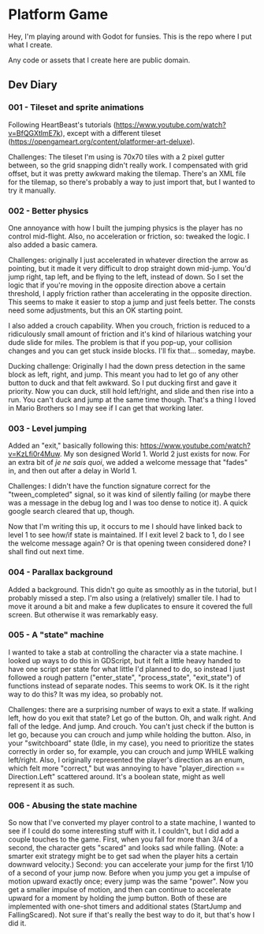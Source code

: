 Platform Game
=============

Hey, I'm playing around with Godot for funsies. This is the repo where I put what I create.

Any code or assets that I create here are public domain.

Dev Diary
---------

### 001 - Tileset and sprite animations

Following HeartBeast's tutorials (https://www.youtube.com/watch?v=BfQGXtlmE7k), except with a different tileset (https://opengameart.org/content/platformer-art-deluxe).

Challenges: The tileset I'm using is 70x70 tiles with a 2 pixel gutter between, so the grid snapping didn't really work. I compensated with grid offset, but it was pretty awkward making the tilemap. There's an XML file for the tilemap, so there's probably a way to just import that, but I wanted to try it manually.

### 002 - Better physics

One annoyance with how I built the jumping physics is the player has no control mid-flight. Also, no acceleration or friction, so: tweaked the logic. I also added a basic camera.

Challenges: originally I just accelerated in whatever direction the arrow as pointing, but it made it very difficult to drop straight down mid-jump. You'd jump right, tap left, and be flying to the left, instead of down. So I set the logic that if you're moving in the opposite direction above a certain threshold, I apply friction rather than accelerating in the opposite direction. This seems to make it easier to stop a jump and just feels better. The consts need some adjustments, but this an OK starting point.

I also added a crouch capability. When you crouch, friction is reduced to a ridiculously small amount of friction and it's kind of hilarious watching your dude slide for miles. The problem is that if you pop-up, your collision changes and you can get stuck inside blocks. I'll fix that... someday, maybe.

Ducking challenge: Originally I had the down press detection in the same block as left, right, and jump. This meant you had to let go of any other button to duck and that felt awkward. So I put ducking first and gave it priority. Now you can duck, still hold left/right, and slide and then rise into a run. You can't duck and jump at the same time though. That's a thing I loved in Mario Brothers so I may see if I can get that working later.

### 003 - Level jumping

Added an "exit," basically following this: https://www.youtube.com/watch?v=KzLfi0r4Muw. My son designed World 1. World 2 just exists for now. For an extra bit of *je ne sais quoi*, we added a welcome message that "fades" in, and then out after a delay in World 1.

Challenges: I didn't have the function signature correct for the "tween_completed" signal, so it was kind of silently failing (or maybe there was a message in the debug log and I was too dense to notice it). A quick google search cleared that up, though.

Now that I'm writing this up, it occurs to me I should have linked back to level 1 to see how/if state is maintained. If I exit level 2 back to 1, do I see the welcome message again? Or is that opening tween considered done? I shall find out next time.

### 004 - Parallax background

Added a background. This didn't go quite as smoothly as in the tutorial, but I probably missed a step. I'm also using a (relatively) smaller tile. I had to move it around a bit and make a few duplicates to ensure it covered the full screen. But otherwise it was remarkably easy.

### 005 - A "state" machine

I wanted to take a stab at controlling the character via a state machine. I looked up ways to do this in GDScript, but it felt a little heavy handed to have one script per state for what little I'd planned to do, so instead I just followed a rough pattern ("enter_state", "process_state", "exit_state") of functions instead of separate nodes. This seems to work OK. Is it the right way to do this? It was my idea, so probably not.

Challenges: there are a surprising number of ways to exit a state. If walking left, how do you exit that state? Let go of the button. Oh, and walk right. And fall of the ledge. And jump. And crouch. You can't just check if the button is let go, because you can crouch and jump while holding the button. Also, in your "switchboard" state (Idle, in my case), you need to prioritize the states correctly in order so, for example, you can crouch and jump WHILE walking left/right. Also, I originally represented the player's direction as an enum, which felt more "correct," but was annoying to have "player_direction == Direction.Left" scattered around. It's a boolean state, might as well represent it as such.

### 006 - Abusing the state machine

So now that I've converted my player control to a state machine, I wanted to see if I could do some interesting stuff with it. I couldn't, but I did add a couple touches to the game. First, when you fall for more than 3/4 of a second, the character gets "scared" and looks sad while falling. (Note: a smarter exit strategy might be to get sad when the player hits a certain downward velocity.) Second: you can accelerate your jump for the first 1/10 of a second of your jump now. Before when you jump you get a impulse of motion upward exactly once; every jump was the same "power". Now you get a smaller impulse of motion, and then can continue to accelerate upward for a moment by holding the jump button. Both of these are implemented with one-shot timers and additional states (StartJump and FallingScared). Not sure if that's really the best way to do it, but that's how I did it.
